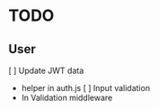 # TODO

## User
[ ] Update JWT data
- helper in auth.js
[ ] Input validation
- In Validation middleware